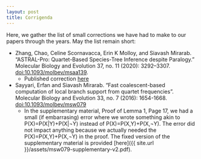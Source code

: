 ```yaml
---
layout: post
title: Corrigenda
---
```


Here, we gather the list of small corrections we have had to make to our papers through the years. May the list remain short:

* Zhang, Chao, Celine Scornavacca, Erin K Molloy, and Siavash Mirarab. “ASTRAL-Pro: Quartet-Based Species-Tree Inference despite Paralogy.” Molecular Biology and Evolution 37, no. 11 (2020): 3292–3307. [doi:10.1093/molbev/msaa139](https://doi.org/10.1093/molbev/msaa139).
    * Published correction [here](https://academic.oup.com/mbe/article/38/10/4655/6355927)
* Sayyari, Erfan and Siavash Mirarab. “Fast coalescent-based computation of local branch support from quartet frequencies”. Molecular Biology and Evolution 33, no. 7 (2016): 1654-1668. [doi:10.1093/molbev/msw079](https://doi.org/10.1093/molbev/msw079)
    * In the supplementary material, Proof of Lemma 1, Page 17, we had a small (if embarrasing) error where we wrote something akin to P(X)=P(X|Y)+P(X|¬Y) instead of P(X)=P(X,Y)+P(X,¬Y).
      The error did not impact anything because we actually needed the P(X)=P(X,Y)+P(X,¬Y) in the proof. The fixed version of the supplementary material is provided [here]({{ site.url }}/assets/msw079-supplementary-v2.pdf).
